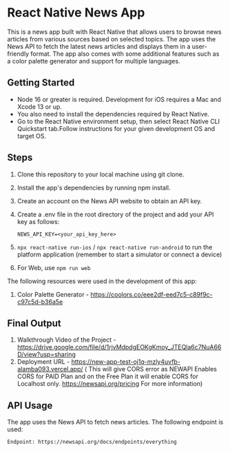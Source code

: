 # React Native News App

This is a news app built with React Native that allows users to browse news articles from various sources based on selected topics. The app uses the News API to fetch the latest news articles and displays them in a user-friendly format. The app also comes with some additional features such as a color palette generator and support for multiple languages.

## Getting Started

- Node 16 or greater is required. Development for iOS requires a Mac and Xcode 13 or up.
- You also need to install the dependencies required by React Native.
- Go to the React Native environment setup, then select React Native CLI Quickstart tab.Follow instructions for your given development OS and target OS.


## Steps

1. Clone this repository to your local machine using git clone.
2. Install the app's dependencies by running npm install.
3. Create an account on the News API website to obtain an API key.
4. Create a .env file in the root directory of the project and add your API key as follows:

    ` NEWS_API_KEY=<your_api_key_here> `

5. `npx react-native run-ios` / `npx react-native run-android` to run the platform application (remember to start a simulator or connect a device)

6. For Web, use `npm run web`


The following resources were used in the development of this app:

1. Color Palette Generator - https://coolors.co/eee2df-eed7c5-c89f9c-c97c5d-b36a5e

## Final Output
1. Walkthrough Video of the Project - https://drive.google.com/file/d/1rjvMdpdgEOKgKmoy_JTEQla6c7NuA66D/view?usp=sharing
2. Deployment URL - https://new-app-test-oj1q-mzly4uvfb-alamba093.vercel.app/  ( This will give CORS error as NEWAPI Enables CORS for PAID Plan and on the Free Plan it will enable CORS for Localhost only. https://newsapi.org/pricing For more information)




## API Usage

The app uses the News API to fetch news articles. The following endpoint is used:

`Endpoint: https://newsapi.org/docs/endpoints/everything`


